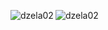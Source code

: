 <p><img align="left" src="https://github-readme-stats.vercel.app/api?username=dzela02&show_icons=true&locale=en&theme=dark" alt="dzela02" /></p>
<p><img align="center" src="https://github-readme-stats.vercel.app/api/top-langs?username=dzela02&show_icons=true&locale=en&layout=compact&theme=dark" alt="dzela02" /></p>
